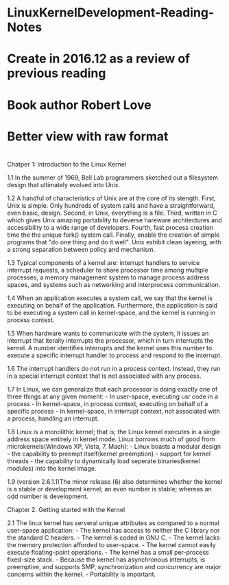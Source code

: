 #
# LinuxKernelDevelopment-Reading-Notes
# Create in 2016.12 as a review of previous reading
# Book author Robert Love
# Better view with raw format
# 

Chatper 1: Introduction to the Linux Kernel

1.1 In the summer of 1969, Bell Lab programmers sketched out a filesystem design that ultimately evolved into Unix.

1.2 A handful of characteristics of Unix are at the core of its stength.
    First, Unix is simple. Only hundreds of system calls and have a straightforward, even basic, design.
    Second, in Unix, everything is a file.
    Third, written in C which gives Unix amazing portability to deverse hareware architectures and accessibility to 
    a wide range of developers.
    Fourth, fast process creation time the the unique fork() system call.
    Finally, enable the creation of simple programs that "do one thing and do it well".
    Unix exhibit clean layering, with a strong separation between policy and mechanism.

1.3 Typical components of a kernel are:
    interrupt handlers to service interrupt requests,
    a scheduler to share processor time among multiple processes, 
    a memory management system to manage process address spaces,
    and systems such as networking and interprocess communication.
    
1.4 When an application executes a system call, we say that the kernel is executing on behalf of the application.
    Furthermore, the application is said to be executing a system call in kernel-space, and the kernel is running
    in process context.
    
1.5 When hardware wants to communicate with the system, it issues an interrupt that iterally interrupts the processor,
    which in turn interrupts the kernel. A number identifies interrupts and the kernel uses this number to execute a 
    specific interrupt handler to process and respond to the interrupt.
    
1.6 The interrupt handlers do not run in a process context. Instead, they run in a special interrupt context that is not
    associated with any process.
    
1.7 In Linux, we can generalize that each processor is doing exactly one of three things at any given moment:
    - In user-space, executing usr code in a process
    - In kernel-space, in process context, executing on behalf of a specific process
    - In kernel-space, in interrupt context, not associated with a process, handling an interrupt.
    
1.8 Linux is a monolithic kernel; that is; the Linux kernel executes in a single address space entirely in kernel mode.
    Linux borrows much of good from microkernels(Windows XP, Vista, 7, Mach):
    - Linux boasts a modular design
    - the capability to preempt itself(kernel preemption)
    - support for kernel threads
    - the capability to dynamically load seperate binaries(kernel modules) into the kernel image.
    
1.9 (version 2.6.1.1)The minor release (6) also determines whether the kernel is a stable or development kernel; 
    an even number is stable; whereas an odd number is development.
    
    
Chapter 2. Getting started with the Kernel

2.1 The linux kernel has serveral unique attributes as compared to a normal user-space application:
    - The kernel has access to neither the C library nor the standard C headers.
    - The kernel is coded in GNU C.
    - The kernel lacks the memory protection afforded to user-space.
    - The kernel cannot easily execute floating-point operations.
    - The kernel has a small per-process fixed-size stack.
    - Because the kernel has asynchronous interrupts, is preemptive, and supports SMP, synchronization and 
      concurrency are major concerns within the kernel. 
    - Portability is important.

